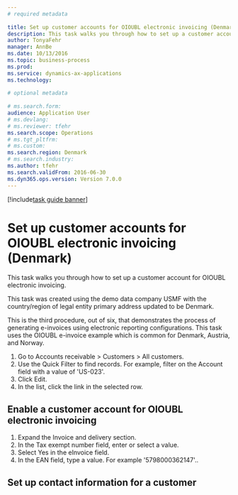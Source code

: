 ```yaml
--- 
# required metadata 
 
title: Set up customer accounts for OIOUBL electronic invoicing (Denmark)
description: This task walks you through how to set up a customer account for OIOUBL electronic invoicing. 
author: TonyaFehr 
manager: AnnBe 
ms.date: 10/13/2016
ms.topic: business-process 
ms.prod:  
ms.service: dynamics-ax-applications 
ms.technology:  
 
# optional metadata 
 
# ms.search.form:   
audience: Application User 
# ms.devlang:  
# ms.reviewer: tfehr 
ms.search.scope: Operations 
# ms.tgt_pltfrm:  
# ms.custom:  
ms.search.region: Denmark
# ms.search.industry: 
ms.author: tfehr 
ms.search.validFrom: 2016-06-30 
ms.dyn365.ops.version: Version 7.0.0 
---
```


[!include[task guide banner](.../includes/task-guide-banner.md)]

# Set up customer accounts for OIOUBL electronic invoicing (Denmark)

This task walks you through how to set up a customer account for OIOUBL electronic invoicing. 

This task was created using the demo data company USMF with the country/region of legal entity primary address updated to be Denmark.

This is the third procedure, out of six, that demonstrates the process of generating e-invoices using electronic reporting configurations. This task uses the OIOUBL e-invoice example which is common for Denmark, Austria, and Norway.

1. Go to Accounts receivable > Customers > All customers.
2. Use the Quick Filter to find records. For example, filter on the Account field with a value of 'US-023'.
3. Click Edit.
4. In the list, click the link in the selected row.

## Enable a customer account for OIOUBL electronic invoicing
1. Expand the Invoice and delivery section.
2. In the Tax exempt number field, enter or select a value.
3. Select Yes in the eInvoice field.
4. In the EAN field, type a value. For example '5798000362147'..

## Set up contact information for a customer

